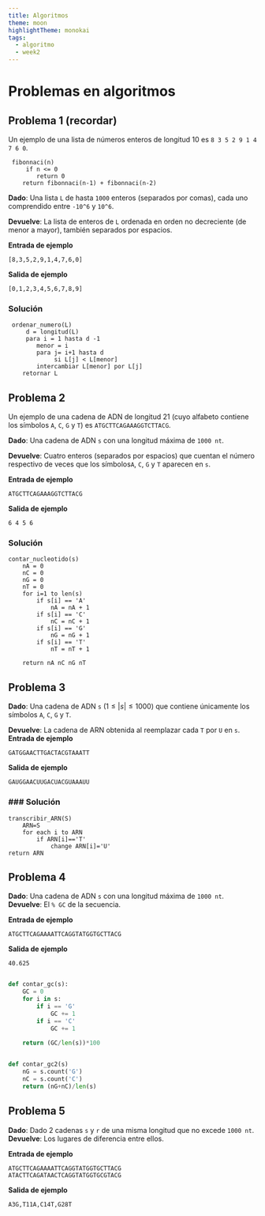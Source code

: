 ```yaml
---
title: Algoritmos
theme: moon
highlightTheme: monokai
tags:
  - algoritmo
  - week2
---
```

# Problemas en algoritmos 

## Problema 1 (recordar)

Un ejemplo de una lista de números enteros de longitud 10 es `8 3 5 2 9 1 4 7 6 0`.
```pseudocode
​￼fibonnaci(n)
	​￼if n <= 0 
		return 0
	return fibonnaci(n-1) + fibonnaci(n-2)
```
**Dado**: Una lista `L` de hasta `1000` enteros (separados por comas), cada uno comprendido entre `-10^6` y `10^6`.

**Devuelve**: La lista de enteros de `L` ordenada en orden no decreciente (de menor a mayor), también separados por espacios.

**Entrada de ejemplo**

```
[8,3,5,2,9,1,4,7,6,0]
```

**Salida de ejemplo**

```
[0,1,2,3,4,5,6,7,8,9]
```

### Solución

```pseudocode
 ordenar_numero(L)
	 d = longitud(L)
	 para i = 1 hasta d -1
		menor = i
		para j= i+1 hasta d
			 si L[j] < L[menor]
		intercambiar L[menor] por L[j]
	retornar L
```


## Problema 2

Un ejemplo de una cadena de ADN de longitud 21 (cuyo alfabeto contiene los símbolos `A`, `C`, `G` y `T`) es `ATGCTTCAGAAAGGTCTTACG`.

**Dado**: Una cadena de ADN `s` con una longitud máxima de `1000 nt`.

**Devuelve**: Cuatro enteros (separados por espacios) que cuentan el número respectivo de veces que los símbolos`A`, `C`, `G` y `T` aparecen en `s`.

**Entrada de ejemplo**

```
ATGCTTCAGAAAGGTCTTACG
```

**Salida de ejemplo**

```
6 4 5 6
```

### Solución

```pseudocode
contar_nucleotido(s)
	nA = 0
	nC = 0
	nG = 0
	nT = 0
	for i=1 to len(s)
		if s[i] == 'A'
			nA = nA + 1 		
		if s[i] == 'C'
			nC = nC + 1
		if s[i] == 'G'
			nG = nG + 1
		if s[i] == 'T'
			nT = nT + 1
	
	return nA nC nG nT
```


## Problema 3


**Dado**: Una cadena de ADN `s` $(1 ≤ |s| ≤ 1000)$ que contiene únicamente los símbolos `A`, `C`, `G` y `T`.

**Devuelve**: La cadena de ARN obtenida al reemplazar cada `T` por `U` en `s`.
**Entrada de ejemplo**

```
GATGGAACTTGACTACGTAAATT
```

**Salida de ejemplo**

```
GAUGGAACUUGACUACGUAAAUU
```

### ### Solución

```pseudocode
transcribir_ARN(S)
	ARN=S
	for each i to ARN
		if ARN[i]=='T'
			change ARN[i]='U'
return ARN      
```


## Problema 4

**Dado**: Una cadena de ADN `s` con una longitud máxima de `1000 nt`.   
**Devuelve**: El `% GC` de la secuencia. 

**Entrada de ejemplo**      

```
ATGCTTCAGAAAATTCAGGTATGGTGCTTACG
```

**Salida de ejemplo**         
 
```
40.625
```

```python

def contar_gc(s):
	GC = 0
	for i in s:
		if i == 'G'
			GC += 1
		if i == 'C'
			GC += 1
	
	return (GC/len(s))*100

```

```python 

def contar_gc2(s)
	nG = s.count('G')
	nC = s.count('C')
	return (nG+nC)/len(s)
```
## Problema 5

**Dado**: Dado 2 cadenas `s` y `r`  de una misma longitud que no excede `1000 nt`.    
**Devuelve**: Los lugares de diferencia entre ellos. <p regla="que sean unicamente A->G"></p>
**Entrada de ejemplo**

```
ATGCTTCAGAAAATTCAGGTATGGTGCTTACG
ATACTTCAGATAACTCAGGTATGGTGCGTACG
```

**Salida de ejemplo**

```
A3G,T11A,C14T,G28T
```


```python

```


